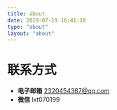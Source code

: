 ```yaml
---
title: about
date: 2019-07-19 16:41:10
type: "about"
layout: "about"
---
```



# 联系方式
* <b>电子邮箱</b>
	2320454387@qq.com
* <b>微信</b>
    lxt070199
